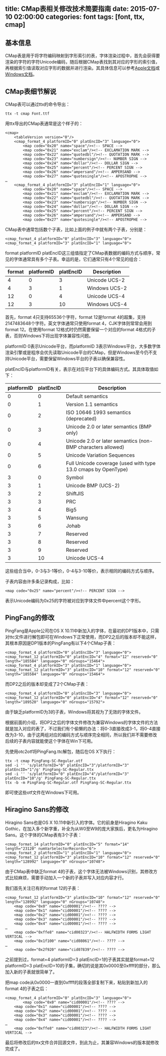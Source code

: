 title: CMap表相关修改技术简要指南
date: 2015-07-10 02:00:00
categories: font
tags: [font, ttx, cmap]
---

## 基本信息

CMap表是用于将字符编码映射到字形索引的表，字体渲染过程中，首先会获得要渲染的字符的字符Unicode编码，随后根据CMap表找到其对应的字形的索引值，再根据索引值读取对应字形的数据并进行渲染。其具体信息可以参考[Apple文档](https://developer.apple.com/fonts/TrueType-Reference-Manual/RM06/Chap6cmap.html)或[Windows文档](https://www.microsoft.com/typography/otspec/cmap.htm)。

## CMap表细节解说

CMap表可以通过ttx的命令导出：

    ttx -t cmap Font.ttf

用ttx导出的CMap表通常是这个样子的：

    <cmap>
        <tableVersion version="0"/>
        <cmap_format_4 platformID="0" platEncID="3" language="0">
            <map code="0x20" name="space"/><!-- SPACE -->
            <map code="0x21" name="exclam"/><!-- EXCLAMATION MARK -->
            <map code="0x22" name="quotedbl"/><!-- QUOTATION MARK -->
            <map code="0x23" name="numbersign"/><!-- NUMBER SIGN -->
            <map code="0x24" name="dollar"/><!-- DOLLAR SIGN -->
            <map code="0x25" name="percent"/><!-- PERCENT SIGN -->
            <map code="0x26" name="ampersand"/><!-- AMPERSAND -->
            <map code="0x27" name="quotesingle"/><!-- APOSTROPHE -->
    …
        <cmap_format_4 platformID="3" platEncID="1" language="0">
            <map code="0x20" name="space"/><!-- SPACE -->
            <map code="0x21" name="exclam"/><!-- EXCLAMATION MARK -->
            <map code="0x22" name="quotedbl"/><!-- QUOTATION MARK -->
            <map code="0x23" name="numbersign"/><!-- NUMBER SIGN -->
            <map code="0x24" name="dollar"/><!-- DOLLAR SIGN -->
            <map code="0x25" name="percent"/><!-- PERCENT SIGN -->
            <map code="0x26" name="ampersand"/><!-- AMPERSAND -->
            <map code="0x27" name="quotesingle"/><!-- APOSTROPHE -->

CMap表中通常包括数个子表，比如上面的例子中就有两个子表，分别是：

    <cmap_format_4 platformID="0" platEncID="3" language="0">
    <cmap_format_4 platformID="3" platEncID="1" language="0">

format platformID platEncID这三组值指定了CMap表数据的编码方式与顺序，常见的字体通常具有多个子表。幸运的是，它们通常只有4个常见的组合：

| format | platformID | platEncID | Description   |
| ------ | ---------- | --------- | ------------- |
|      4 |          0 |         3 | Unicode UCS-2 |
|      4 |          3 |         1 | Windows UCS-2 |
|     12 |          0 |         4 | Unicode UCS-4 |
|     12 |          3 |        10 | Windows UCS-4 |

首先，format 4只支持65536个字符，format 12是format 4的超集，支持2147483648个字符。英文字体通常只使用format 4，CJK字体则常常会用到format 12。在使用format 12格式时仍然需要保留一个对应的format 4格式的子表，否则Windows下将出现字体兼容性问题。

platformID 0表示Unicode平台，而platformID 3表示Windows平台，大多数字体渲染引擎或是程序会优先读取Unicode平台的CMap，但是Windows至今仍不支持Unicode平台，需要保留Windows平台的子表以确保兼容性。

platEncID与platformID有关，表示在对应平台下的具体编码方式。其具体取值如下：

| platformID | platEncID | Description                                                   |
| ---------- | --------- | ------------------------------------------------------------- |
|          0 |         0 | Default semantics                                             |
|          0 |         1 | Version 1.1 semantics                                         |
|          0 |         2 | ISO 10646 1993 semantics (deprecated)                         |
|          0 |         3 | Unicode 2.0 or later semantics (BMP only)                     |
|          0 |         4 | Unicode 2.0 or later semantics (non-BMP characters allowed)   |
|          0 |         5 | Unicode Variation Sequences                                   |
|          0 |         6 | Full Unicode coverage (used with type 13.0 cmaps by OpenType) |
|          3 |         0 | Symbol                                                        |
|          3 |         1 | Unicode BMP (UCS-2)                                           |
|          3 |         2 | ShiftJIS                                                      |
|          3 |         3 | PRC                                                           |
|          3 |         4 | Big5                                                          |
|          3 |         5 | Wansung                                                       |
|          3 |         6 | Johab                                                         |
|          3 |         7 | Reserved                                                      |
|          3 |         8 | Reserved                                                      |
|          3 |         9 | Reserved                                                      |
|          3 |         10| Unicode UCS-4                                                 |

这些组合当中，0-3与3-1等价，0-4与3-10等价，表示相同的编码方式与顺序。

子表内容由许多条记录构成，比如：

    <map code="0x25" name="percent"/><!-- PERCENT SIGN -->

表示Unicode编码为0x25的字符被对应到字体文件中percent这个字形。

## PingFang的修改

PingFang是Apple公司在OS X 10.11中新加入的字体，在最初的DP1版本中，只需对ttc文件进行解包即可在Windows下正常使用，而DP2之后的版本却不能这样，其根本原因是DP1版本的PingFang有以下4个CMap子表：

    <cmap_format_4 platformID="0" platEncID="3" language="0">
    <cmap_format_12 platformID="0" platEncID="4" format="12" reserved="0" length="185584" language="0" nGroups="15464">
    <cmap_format_4 platformID="3" platEncID="1" language="0">
    <cmap_format_12 platformID="3" platEncID="10" format="12" reserved="0" length="185584" language="0" nGroups="15464">

而DP2之后的版本却变成了2个CMap子表：

    <cmap_format_4 platformID="0" platEncID="3" language="0">
    <cmap_format_12 platformID="0" platEncID="4" format="12" reserved="0" length="189520" language="0" nGroups="15792">

 由于缺乏platformID为3的子表，Windows将其视为了无效的字体文件。

根据前面的介绍，将DP2之后的字体文件修改为兼容Windows的字体文件的方法就是加入对应的表了，不过我们有个偷懒的办法：将0-3直接改成3-1，将0-4直接改为3-10，由于这两组对应的编码方式与顺序完全相同，所以我们并不需要修改后续的子表内容就能使这个字体在Win下可用。

先使用otc2otf将PingFang.ttc解包，随后在OS X下执行：

    ttx -t cmap PingFang-SC-Regular.otf
    sed -i '' 's/platformID="0" platEncID="3"/platformID="3" platEncID="1"/g' PingFang-SC-Regular.ttx
    sed -i '' 's/platformID="0" platEncID="4"/platformID="3" platEncID="10"/g' PingFang-SC-Regular.ttx
    ttx -b -m PingFang-SC-Regular.otf PingFang-SC-Regular.ttx

即可使这些otf文件在Windows下可用。

## Hiragino Sans的修改

Hiragino Sans也是OS X 10.11中新引入的字体。它的前身是Hiragino Kaku Gothic，在加入多个新字重，补全为从W0至W9的庞大家族后，更名为Hiragino Sans。这个字体的CMap表有3个子表：

    <cmap_format_14 platformID="0" platEncID="5" format="14" length="23120" numVarSelectorRecords="6">
    <cmap_format_2 platformID="1" platEncID="1" language="0">
    <cmap_format_12 platformID="3" platEncID="10" format="12" reserved="0" length="128992" language="0" nGroups="10748">

由于CMap表中缺乏format 4的子表，这个字体无法被Windows识别，其修改方式比较麻烦，需要手动加入一个新的子表并写入对应内容才行。

我们首先关注已有的format 12的子表：

    <cmap_format_12 platformID="3" platEncID="10" format="12" reserved="0" length="128992" language="0" nGroups="10748">
        <map code="0x0" name="cid00001"/><!-- ???? -->
        <map code="0x1" name="cid00001"/><!-- ???? -->
        <map code="0x2" name="cid00001"/><!-- ???? -->
        <map code="0x3" name="cid00001"/><!-- ???? -->
        <map code="0x4" name="cid00001"/><!-- ???? -->
    …
        <map code="0xffe8" name="cid00323"/><!-- HALFWIDTH FORMS LIGHT VERTICAL -->
        <map code="0x1f100" name="cid08061"/><!-- ???? -->
    …
        <map code="0x2f920" name="cid07839"/><!-- ???? -->

之前提到过，format=4 platformID=3 platEncID=1的子表其实就是format=12 platformID=3 platEncID=10的子集，确切的说是其0x0000至0xffff的部分，那么加入新的子表就很简单了。

把map code从0x0000一直到0xffff的段落全部复制下来，粘贴到新加入的format 4的子表之后：

    <cmap_format_4 platformID="0" platEncID="3" language="0">
            <map code="0x0" name="cid00001"/><!-- ???? -->
        <map code="0x1" name="cid00001"/><!-- ???? -->
        <map code="0x2" name="cid00001"/><!-- ???? -->
        <map code="0x3" name="cid00001"/><!-- ???? -->
        <map code="0x4" name="cid00001"/><!-- ???? -->
    …
        <map code="0xffe8" name="cid00323"/><!-- HALFWIDTH FORMS LIGHT VERTICAL -->

最后将修改后的ttx文件合并回源文件，到此为止，其兼容Windows的版本就修改完成了。
